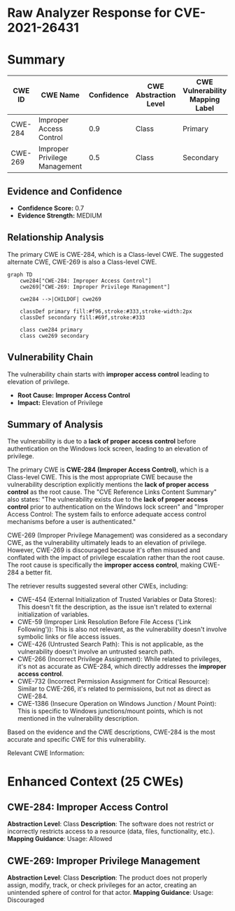 # Raw Analyzer Response for CVE-2021-26431

# Summary
| CWE ID  | CWE Name | Confidence | CWE Abstraction Level | CWE Vulnerability Mapping Label | CWE-Vulnerability Mapping Notes |
|-----------------|----------------------------------------------------|-------------------|--------------------------|-----------------------------------|-----------------------------------|
| CWE-284 | Improper Access Control | 0.9 | Class | Primary | Allowed |
| CWE-269 | Improper Privilege Management | 0.5 | Class | Secondary | Discouraged |

## Evidence and Confidence

*   **Confidence Score:** 0.7
*   **Evidence Strength:** MEDIUM

## Relationship Analysis
The primary CWE is CWE-284, which is a Class-level CWE. The suggested alternate CWE, CWE-269 is also a Class-level CWE.
```mermaid
graph TD
    cwe284["CWE-284: Improper Access Control"]
    cwe269["CWE-269: Improper Privilege Management"]

    cwe284 -->|CHILDOF| cwe269
    
    classDef primary fill:#f96,stroke:#333,stroke-width:2px
    classDef secondary fill:#69f,stroke:#333
    
    class cwe284 primary
    class cwe269 secondary
```

## Vulnerability Chain
The vulnerability chain starts with **improper access control** leading to elevation of privilege.
  - **Root Cause:** **Improper Access Control**
  - **Impact:** Elevation of Privilege

## Summary of Analysis
The vulnerability is due to a **lack of proper access control** before authentication on the Windows lock screen, leading to an elevation of privilege.

The primary CWE is **CWE-284 (Improper Access Control)**, which is a Class-level CWE. This is the most appropriate CWE because the vulnerability description explicitly mentions the **lack of proper access control** as the root cause. The "CVE Reference Links Content Summary" also states: "The vulnerability exists due to the **lack of proper access control** prior to authentication on the Windows lock screen" and "Improper Access Control: The system fails to enforce adequate access control mechanisms before a user is authenticated."

CWE-269 (Improper Privilege Management) was considered as a secondary CWE, as the vulnerability ultimately leads to an elevation of privilege. However, CWE-269 is discouraged because it's often misused and conflated with the impact of privilege escalation rather than the root cause. The root cause is specifically the **improper access control**, making CWE-284 a better fit.

The retriever results suggested several other CWEs, including:
* CWE-454 (External Initialization of Trusted Variables or Data Stores): This doesn't fit the description, as the issue isn't related to external initialization of variables.
* CWE-59 (Improper Link Resolution Before File Access ('Link Following')): This is also not relevant, as the vulnerability doesn't involve symbolic links or file access issues.
* CWE-426 (Untrusted Search Path): This is not applicable, as the vulnerability doesn't involve an untrusted search path.
* CWE-266 (Incorrect Privilege Assignment): While related to privileges, it's not as accurate as CWE-284, which directly addresses the **improper access control**.
* CWE-732 (Incorrect Permission Assignment for Critical Resource): Similar to CWE-266, it's related to permissions, but not as direct as CWE-284.
* CWE-1386 (Insecure Operation on Windows Junction / Mount Point): This is specific to Windows junctions/mount points, which is not mentioned in the vulnerability description.

Based on the evidence and the CWE descriptions, CWE-284 is the most accurate and specific CWE for this vulnerability.

Relevant CWE Information:

# Enhanced Context (25 CWEs)

## CWE-284: Improper Access Control
**Abstraction Level**: Class
**Description**: The software does not restrict or incorrectly restricts access to a resource (data, files, functionality, etc.).
**Mapping Guidance**: Usage: Allowed
## CWE-269: Improper Privilege Management
**Abstraction Level**: Class
**Description**: The product does not properly assign, modify, track, or check privileges for an actor, creating an unintended sphere of control for that actor.
**Mapping Guidance**: Usage: Discouraged